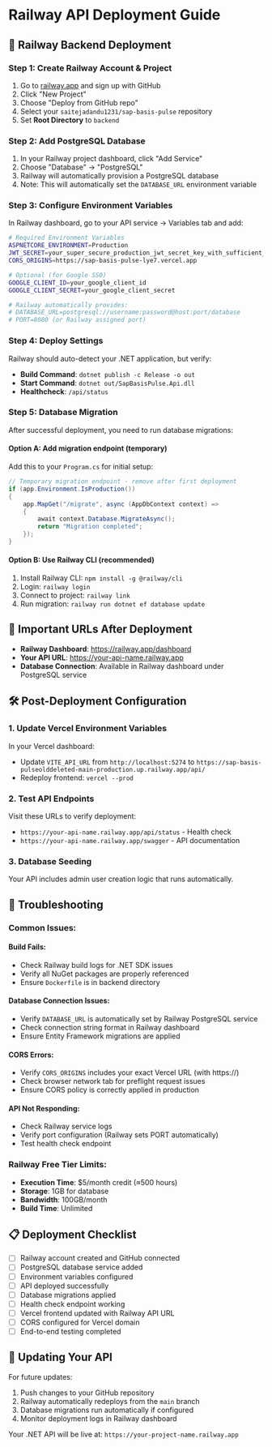 # Railway API Deployment Guide

## 🚀 Railway Backend Deployment

### Step 1: Create Railway Account & Project
1. Go to [railway.app](https://railway.app) and sign up with GitHub
2. Click "New Project"
3. Choose "Deploy from GitHub repo"
4. Select your `saitejadandu1231/sap-basis-pulse` repository
5. Set **Root Directory** to `backend`

### Step 2: Add PostgreSQL Database
1. In your Railway project dashboard, click "Add Service"
2. Choose "Database" → "PostgreSQL"
3. Railway will automatically provision a PostgreSQL database
4. Note: This will automatically set the `DATABASE_URL` environment variable

### Step 3: Configure Environment Variables
In Railway dashboard, go to your API service → Variables tab and add:

```bash
# Required Environment Variables
ASPNETCORE_ENVIRONMENT=Production
JWT_SECRET=your_super_secure_production_jwt_secret_key_with_sufficient_length_minimum_32_characters
CORS_ORIGINS=https://sap-basis-pulse-lye7.vercel.app

# Optional (for Google SSO)
GOOGLE_CLIENT_ID=your_google_client_id
GOOGLE_CLIENT_SECRET=your_google_client_secret

# Railway automatically provides:
# DATABASE_URL=postgresql://username:password@host:port/database
# PORT=8080 (or Railway assigned port)
```

### Step 4: Deploy Settings
Railway should auto-detect your .NET application, but verify:
- **Build Command**: `dotnet publish -c Release -o out`
- **Start Command**: `dotnet out/SapBasisPulse.Api.dll`
- **Healthcheck**: `/api/status`

### Step 5: Database Migration
After successful deployment, you need to run database migrations:

#### Option A: Add migration endpoint (temporary)
Add this to your `Program.cs` for initial setup:
```csharp
// Temporary migration endpoint - remove after first deployment
if (app.Environment.IsProduction())
{
    app.MapGet("/migrate", async (AppDbContext context) =>
    {
        await context.Database.MigrateAsync();
        return "Migration completed";
    });
}
```

#### Option B: Use Railway CLI (recommended)
1. Install Railway CLI: `npm install -g @railway/cli`
2. Login: `railway login`
3. Connect to project: `railway link`
4. Run migration: `railway run dotnet ef database update`

## 🔗 Important URLs After Deployment

- **Railway Dashboard**: https://railway.app/dashboard
- **Your API URL**: https://your-api-name.railway.app
- **Database Connection**: Available in Railway dashboard under PostgreSQL service

## 🛠️ Post-Deployment Configuration

### 1. Update Vercel Environment Variables
In your Vercel dashboard:
- Update `VITE_API_URL` from `http://localhost:5274` to `https://sap-basis-pulseolddeleted-main-production.up.railway.app/api/`
- Redeploy frontend: `vercel --prod`

### 2. Test API Endpoints
Visit these URLs to verify deployment:
- `https://your-api-name.railway.app/api/status` - Health check
- `https://your-api-name.railway.app/swagger` - API documentation

### 3. Database Seeding
Your API includes admin user creation logic that runs automatically.

## 🐛 Troubleshooting

### Common Issues:

#### Build Fails:
- Check Railway build logs for .NET SDK issues
- Verify all NuGet packages are properly referenced
- Ensure `Dockerfile` is in backend directory

#### Database Connection Issues:
- Verify `DATABASE_URL` is automatically set by Railway PostgreSQL service
- Check connection string format in Railway dashboard
- Ensure Entity Framework migrations are applied

#### CORS Errors:
- Verify `CORS_ORIGINS` includes your exact Vercel URL (with https://)
- Check browser network tab for preflight request issues
- Ensure CORS policy is correctly applied in production

#### API Not Responding:
- Check Railway service logs
- Verify port configuration (Railway sets PORT automatically)
- Test health check endpoint

### Railway Free Tier Limits:
- **Execution Time**: $5/month credit (≈500 hours)
- **Storage**: 1GB for database
- **Bandwidth**: 100GB/month
- **Build Time**: Unlimited

## 📋 Deployment Checklist

- [ ] Railway account created and GitHub connected
- [ ] PostgreSQL database service added
- [ ] Environment variables configured
- [ ] API deployed successfully
- [ ] Database migrations applied
- [ ] Health check endpoint working
- [ ] Vercel frontend updated with Railway API URL
- [ ] CORS configured for Vercel domain
- [ ] End-to-end testing completed

## 🔄 Updating Your API

For future updates:
1. Push changes to your GitHub repository
2. Railway automatically redeploys from the `main` branch
3. Database migrations run automatically if configured
4. Monitor deployment logs in Railway dashboard

Your .NET API will be live at: `https://your-project-name.railway.app`